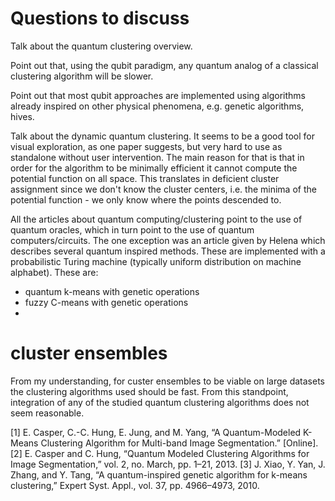 # Questions to discuss

Talk about the quantum clustering overview.

Point out that, using the qubit paradigm, any quantum analog of a classical clustering algorithm will be slower.

Point out that most qubit approaches are implemented using algorithms already inspired on other physical phenomena, e.g. genetic algorithms, hives.

Talk about the dynamic quantum clustering. It seems to be a good tool for visual exploration, as one paper suggests, but very hard to use as standalone without user intervention. The main reason for that is that in order for the algorithm to be minimally efficient it cannot compute the potential function on all space. This translates in deficient cluster assignment since we don't know the cluster centers, i.e. the minima of the potential function - we only know where the points descended to.

All the articles about quantum computing/clustering point to the use of quantum oracles, which in turn point to the use of quantum computers/circuits. The one exception was an article given by Helena which describes several quantum inspired methods. These are implemented with a probabilistic Turing machine (typically uniform distribution on machine alphabet). These are:
- quantum k-means with genetic operations
- fuzzy C-means with genetic operations
- 

# cluster ensembles
From my understanding, for custer ensembles to be viable on large datasets the clustering algorithms used should be fast. From this standpoint, integration of any of the studied quantum clustering algorithms does not seem reasonable.





[1] E. Casper, C.-C. Hung, E. Jung, and M. Yang, “A Quantum-Modeled K-Means Clustering Algorithm for Multi-band Image Segmentation.” [Online].
[2] E. Casper and C. Hung, “Quantum Modeled Clustering Algorithms for Image Segmentation,” vol. 2, no. March, pp. 1–21, 2013.
[3] J. Xiao, Y. Yan, J. Zhang, and Y. Tang, “A quantum-inspired genetic algorithm for k-means clustering,” Expert Syst. Appl., vol. 37, pp. 4966–4973, 2010.


